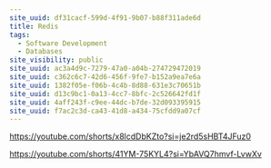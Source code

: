 ```yaml
---
site_uuid: df31cacf-599d-4f91-9b07-b88f311ade6d
title: Redis
tags:
  - Software Development
  - Databases
site_visibility: public
site_uuid: ac3a4d9c-7279-47a0-a04b-274729472019
site_uuid: c362c6c7-42d6-456f-9fe7-b152a9ea7e6a
site_uuid: 1382f05e-f06b-4c4b-8d88-631e3c70651b
site_uuid: d13c9bc1-0a13-4cc7-8bfc-2c526642fd1f
site_uuid: 4aff243f-c9ee-44dc-b7de-32d093395915
site_uuid: f7ac2c3d-ca43-41d8-a434-75cfdd9a07cf
---
```


https://youtube.com/shorts/x8lcdDbKZto?si=je2rd5sHBT4JFuz0

https://youtube.com/shorts/41YM-75KYL4?si=YbAVQ7hmvf-LvwXv